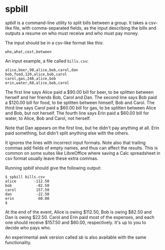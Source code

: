 # spbill

*spbill* is a command-line utility to split bills between a group.  It takes a csv-like file, with comma-separated fields, as the input describing the bills and outputs a resume on who must receive and who must pay money.

The input should be in a csv-like format like this:

    who,what,cost,between

An input example, a file called `bills.csv`:
  
    alice,beer,90,alice,bob,carol,dan
    bob,food,120,alice,bob,carol
    carol,gas,240,alice,bob
    erin,water,60,alice,bob,carol

The first line says Alice paid a $90.00 bill for beer, to be splitten between herself and her friends Bob, Carol and Dan.  The second line says Bob paid a $120.00 bill for food, to be splitten between himself, Bob and Carol.  The third line says Carol paid a $60.00 bill for gas, to be splitten between Alice and Bob, but not herself.  The fourth line says Erin paid a $60.00 bill for water, to Alice, Bob and Carol, not herself.

Note that Dan appears on the first line, but he didn't pay anything at all.  Erin paid something, but didn't split anything else with the others.

It ignores the lines with incorrect input formats.  Note also that trailing commas add fields of empty names, and thus can affect the results.  This is common on some suites like LibreOffice where saving a Calc spreadsheet in csv format usually leave these extra commas.

Running *spbill* should give the following output:

    $ spbill bills.csv
    alice        -112.50
    bob           -82.50
    carol         157.50
    dan           -22.50
    erin           60.00
    $

At the end of the event, Alice is owing $112.50, Bob is owing $82.50 and Dan is owing $22.50.  Carol and Erin paid most of the expenses, and each one should receive $157.50 and $60.00, respectively.  It's up to you to decide who pays who.

An experimental awk version called *sb* is also available with the same functionality.
